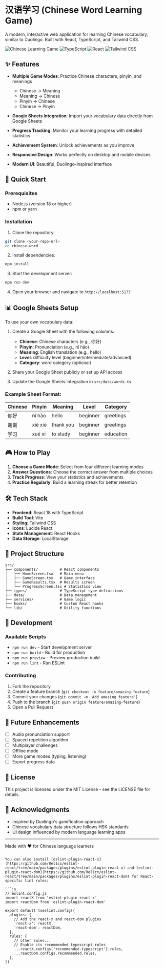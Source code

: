 # 汉语学习 (Chinese Word Learning Game)

A modern, interactive web application for learning Chinese vocabulary, similar to Duolingo. Built with React, TypeScript, and Tailwind CSS.

![Chinese Learning Game](https://img.shields.io/badge/Language-Chinese-red) ![TypeScript](https://img.shields.io/badge/TypeScript-007ACC?logo=typescript&logoColor=white) ![React](https://img.shields.io/badge/React-20232A?logo=react&logoColor=61DAFB) ![Tailwind CSS](https://img.shields.io/badge/Tailwind_CSS-38B2AC?logo=tailwind-css&logoColor=white)

## ✨ Features

- **Multiple Game Modes**: Practice Chinese characters, pinyin, and meanings
  - Chinese → Meaning
  - Meaning → Chinese  
  - Pinyin → Chinese
  - Chinese → Pinyin

- **Google Sheets Integration**: Import your vocabulary data directly from Google Sheets
- **Progress Tracking**: Monitor your learning progress with detailed statistics
- **Achievement System**: Unlock achievements as you improve
- **Responsive Design**: Works perfectly on desktop and mobile devices
- **Modern UI**: Beautiful, Duolingo-inspired interface

## 🚀 Quick Start

### Prerequisites
- Node.js (version 18 or higher)
- npm or yarn

### Installation

1. Clone the repository:
```bash
git clone <your-repo-url>
cd chinese-word
```

2. Install dependencies:
```bash
npm install
```

3. Start the development server:
```bash
npm run dev
```

4. Open your browser and navigate to `http://localhost:5173`

## 📊 Google Sheets Setup

To use your own vocabulary data:

1. Create a Google Sheet with the following columns:
   - **Chinese**: Chinese characters (e.g., 你好)
   - **Pinyin**: Pronunciation (e.g., nǐ hǎo)
   - **Meaning**: English translation (e.g., hello)
   - **Level**: difficulty level (beginner/intermediate/advanced)
   - **Category**: word category (optional)

2. Share your Google Sheet publicly or set up API access
3. Update the Google Sheets integration in `src/data/words.ts`

### Example Sheet Format:
| Chinese | Pinyin | Meaning | Level | Category |
|---------|--------|---------|-------|----------|
| 你好 | nǐ hǎo | hello | beginner | greetings |
| 谢谢 | xiè xiè | thank you | beginner | greetings |
| 学习 | xué xí | to study | beginner | education |

## 🎮 How to Play

1. **Choose a Game Mode**: Select from four different learning modes
2. **Answer Questions**: Choose the correct answer from multiple choices
3. **Track Progress**: View your statistics and achievements
4. **Practice Regularly**: Build a learning streak for better retention

## 🛠 Tech Stack

- **Frontend**: React 18 with TypeScript
- **Build Tool**: Vite
- **Styling**: Tailwind CSS
- **Icons**: Lucide React
- **State Management**: React Hooks
- **Data Storage**: LocalStorage

## 📁 Project Structure

```
src/
├── components/          # React components
│   ├── HomeScreen.tsx   # Main menu
│   ├── GameScreen.tsx   # Game interface
│   ├── GameResults.tsx  # Results screen
│   └── ProgressScreen.tsx # Statistics view
├── types/               # TypeScript type definitions
├── data/                # Data management
├── services/            # Game logic
├── hooks/               # Custom React hooks
└── lib/                 # Utility functions
```

## 🚧 Development

### Available Scripts

- `npm run dev` - Start development server
- `npm run build` - Build for production
- `npm run preview` - Preview production build
- `npm run lint` - Run ESLint

### Contributing

1. Fork the repository
2. Create a feature branch (`git checkout -b feature/amazing-feature`)
3. Commit your changes (`git commit -m 'Add amazing feature'`)
4. Push to the branch (`git push origin feature/amazing-feature`)
5. Open a Pull Request

## 📝 Future Enhancements

- [ ] Audio pronunciation support
- [ ] Spaced repetition algorithm
- [ ] Multiplayer challenges
- [ ] Offline mode
- [ ] More game modes (typing, listening)
- [ ] Export progress data

## 📄 License

This project is licensed under the MIT License - see the LICENSE file for details.

## 🙏 Acknowledgments

- Inspired by Duolingo's gamification approach
- Chinese vocabulary data structure follows HSK standards
- UI design influenced by modern language learning apps

---

Made with ❤️ for Chinese language learners
```

You can also install [eslint-plugin-react-x](https://github.com/Rel1cx/eslint-react/tree/main/packages/plugins/eslint-plugin-react-x) and [eslint-plugin-react-dom](https://github.com/Rel1cx/eslint-react/tree/main/packages/plugins/eslint-plugin-react-dom) for React-specific lint rules:

```js
// eslint.config.js
import reactX from 'eslint-plugin-react-x'
import reactDom from 'eslint-plugin-react-dom'

export default tseslint.config({
  plugins: {
    // Add the react-x and react-dom plugins
    'react-x': reactX,
    'react-dom': reactDom,
  },
  rules: {
    // other rules...
    // Enable its recommended typescript rules
    ...reactX.configs['recommended-typescript'].rules,
    ...reactDom.configs.recommended.rules,
  },
})
```
 
